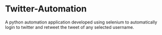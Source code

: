 # Twitter-Automation

A python automation application developed using selenium to automatically login to twitter and 
retweet the tweet of any selected username.
